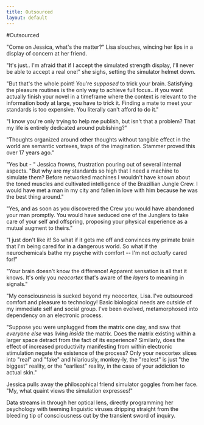 ```yaml
---
title: Outsourced
layout: default
---
```


#Outsourced

"Come on Jessica, what's the matter?" Lisa slouches, wincing her lips in a display of concern at her friend.

"It's just.. I'm afraid that if I accept the simulated strength display, I'll never be able to accept a real one!" she sighs, setting the simulator helmet down.

"But that's the whole point! You're *supposed* to trick your brain. Satisfying the pleasure routines is the only way to achieve full focus.. if you want actually finish your novel in a timeframe where the context is relevant to the information body at large, you have to trick it. Finding a mate to meet your standards is too expensive. You literally can't afford to do it."

"I know you're only trying to help me publish, but isn't that a problem? That my life is entirely dedicated around publishing?"

"Thoughts organized around other thoughts without tangible effect in the world are semantic vortexes, traps of the imagination. Stammer proved this over 17 years ago."

"Yes but - " Jessica frowns, frustration pouring out of several internal aspects. "But why are my standards so high that I need a machine to simulate them? Before networked machines I wouldn't have known about the toned muscles and cultivated intelligence of the Brazillian Jungle Crew. I would have met a man in my city and fallen in love with him because he was the best thing around."

"Yes, and as soon as you discovered the Crew you would have abandoned your man promptly. You would have seduced one of the Junglers to take care of your self and offspring, proposing your physical experience as a mutual augment to theirs."

"I just don't like it! So what if it gets me off and convinces my primate brain that I'm being cared for in a dangerous world. So what if the neurochemicals bathe my psyche with comfort -- I'm not *actually* cared for!"

"Your brain doesn't know the difference! Apparent sensation is all that it knows. It's only you *neocortex* that's aware of the *layers* to meaning in signals."

"My consciousness is sucked beyond my neocortex, Lisa. I've outsourced comfort and pleasure to technology! Basic biological needs are outside of my immediate self and social group. I've been evolved, metamorphosed into dependency on an electronic process.

"Suppose you were unplugged from the matrix one day, and saw that *everyone else* was living *inside* the matrix. Does the matrix existing within a larger space detract from the fact of its experience? Similarly, does the effect of increased productivity manifesting from within electronic stimulation negate the existence of the process? Only your neocortex slices into "real" and "fake" and hilariously, monkey-ly, the "realest" is just "the biggest" reality, or the "earliest" reality, in the case of your addiction to actual skin."

Jessica pulls away the philosophical friend simulator goggles from her face. "My, what quaint views the simulation expresses!"

Data streams in through her optical lens, directly programming her psychology with teeming linguistic viruses dripping straight from the bleeding tip of consciousness cut by the transient sword of inquiry.
